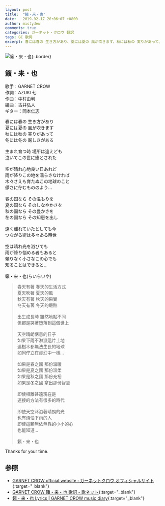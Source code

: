 ```yaml
---
layout: post
title:  "籟・来・也"
date:   2019-02-17 20:06:07 +0800
author: mistydew
comments: true
categories: ガーネット・クロウ 翻訳
tags: GC 歌詞
excerpt: 春には春の 生き方があり、夏には夏の 風が吹きます、秋には秋の 実りがあって、冬には冬の 厳しさがある。
---
```

![籟・来・也](https://raw.githubusercontent.com/mistydew/gc2/master/cover/single/SG20_籟・来・也.jpg){:.border}

## 籟・来・也

歌手：GARNET CROW<br>
作詞：AZUKI 七<br>
作曲：中村由利<br>
編曲：古井弘人<br>
ギター：岡本仁志

<div class="lyric-original">
<p>
春には春の 生き方があり<br>
夏には夏の 風が吹きます<br>
秋には秋の 実りがあって<br>
冬には冬の 厳しさがある<br>
<br>
生まれ育つ時 場所は違えども<br>
泣いてこの世に堕とされた<br>
<br>
空が晴れ心地良い日あれど<br>
雨が降りこの地を濡らさなければ<br>
木々さえも育たぬこの地球のこと<br>
儚さに佇むもののよう…<br>
<br>
春の国なら その温もりを<br>
夏の国なら そのしなやかさを<br>
秋の国なら その豊かさを<br>
冬の国なら その知恵を出し<br>
<br>
遠く離れていたとしても今<br>
つながる術は多々ある時世<br>
<br>
空は晴れ光を浴びても<br>
雨が降り悩める者もあると<br>
頼りなく小さなこの心でも<br>
知ることはできると…<br>
<br>
籟・来・也(らいらいや)
</p>
</div>

<div class="lyric-translation">
<blockquote>
春天有著 春天的生活方式<br>
夏天吹著 夏天的風<br>
秋天有著 秋天的果實<br>
冬天有著 冬天的嚴酷<br>
<br>
出生成長時 雖然地點不同<br>
但都是哭著墮落到這個世上<br>
<br>
天空晴朗愜意的日子<br>
如果下雨不淋濕這片土地<br>
連樹木都無法生長的地球<br>
如同佇立在虛幻中一樣...<br>
<br>
如果是春之國 那份溫暖<br>
如果是夏之國 那份溫柔<br>
如果是秋之國 那份充裕<br>
如果是冬之國 拿出那份智慧<br>
<br>
即使相離甚遠現在是<br>
連接的方法有很多的時代<br>
<br>
即使天空沐浴著晴朗的光<br>
也有煩惱下雨的人<br>
即使這顆無依無靠的小小的心<br>
也能知道...<br>
<br>
籟・来・也
</blockquote>
</div>

Thanks for your time.

## 参照

* [GARNET CROW official website : ガーネットクロウ オフィシャルサイト](http://www.garnetcrow.com){:target="_blank"}
* [GARNET CROW 籟・来・也 歌詞 - 歌ネット](https://www.uta-net.com/song/37482){:target="_blank"}
* [籟・来・也 Lyrics \| GARNET CROW music diary](https://mistydew.github.io/gc/lyrics/original/籟・来・也.html){:target="_blank"}
